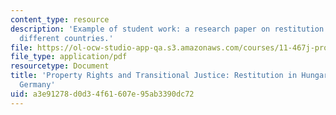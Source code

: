 ```yaml
---
content_type: resource
description: 'Example of student work: a research paper on restitution programs in
  different countries.'
file: https://ol-ocw-studio-app-qa.s3.amazonaws.com/courses/11-467j-property-rights-in-transition-spring-2005/a3e91278d0d34f61607e95ab3390dc72_jtuckermohlfinal.pdf
file_type: application/pdf
resourcetype: Document
title: 'Property Rights and Transitional Justice: Restitution in Hungary and East
  Germany'
uid: a3e91278-d0d3-4f61-607e-95ab3390dc72
---
```

